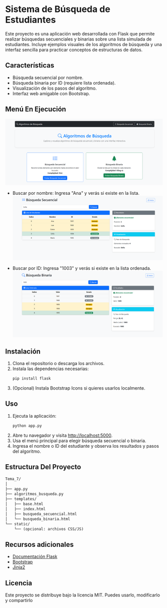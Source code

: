 # Sistema de Búsqueda de Estudiantes

Este proyecto es una aplicación web desarrollada con Flask que permite realizar búsquedas secuenciales y binarias sobre una lista simulada de estudiantes. Incluye ejemplos visuales de los algoritmos de búsqueda y una interfaz sencilla para practicar conceptos de estructuras de datos.

## Características

- Búsqueda secuencial por nombre.
- Búsqueda binaria por ID (requiere lista ordenada).
- Visualización de los pasos del algoritmo.
- Interfaz web amigable con Bootstrap.

## Menú En Ejecución

![](Captura.png)

- Buscar por nombre: Ingresa "Ana" y verás si existe en la lista.
![](Captura1.png)

- Buscar por ID: Ingresa "1003" y verás si existe en la lista ordenada.
![](Captura2.png)

## Instalación

1. Clona el repositorio o descarga los archivos.
2. Instala las dependencias necesarias:
    ```bash
    pip install flask
    ```
3. (Opcional) Instala Bootstrap Icons si quieres usarlos localmente.

## Uso

1. Ejecuta la aplicación:
    ```bash
    python app.py
    ```
2. Abre tu navegador y visita [http://localhost:5000](http://localhost:5000).
3. Usa el menú principal para elegir búsqueda secuencial o binaria.
4. Ingresa el nombre o ID del estudiante y observa los resultados y pasos del algoritmo.

## Estructura Del Proyecto

```
Tema_7/
│
├── app.py
├── algoritmos_busqueda.py
├── templates/
│   ├── base.html
│   ├── index.html
│   ├── busqueda_secuencial.html
│   └── busqueda_binaria.html
└── static/
    └── (opcional: archivos CSS/JS)
```

## Recursos adicionales

- [Documentación Flask](https://flask.palletsprojects.com/)
- [Bootstrap](https://getbootstrap.com/)
- [Jinja2](https://jinja.palletsprojects.com/)

## Licencia

Este proyecto se distribuye bajo la licencia MIT. Puedes usarlo, modificarlo y compartirlo